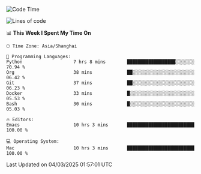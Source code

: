 <!--START_SECTION:waka-->
![Code Time](http://img.shields.io/badge/Code%20Time-2%2C558%20hrs%201%20min-blue)

![Lines of code](https://img.shields.io/badge/From%20Hello%20World%20I%27ve%20Written-335.2%20thousand%20lines%20of%20code-blue)

📊 **This Week I Spent My Time On** 

```text
🕑︎ Time Zone: Asia/Shanghai

💬 Programming Languages: 
Python                   7 hrs 8 mins        ██████████████████░░░░░░░   70.94 % 
Org                      38 mins             ██░░░░░░░░░░░░░░░░░░░░░░░   06.42 % 
Git                      37 mins             ██░░░░░░░░░░░░░░░░░░░░░░░   06.23 % 
Docker                   33 mins             █░░░░░░░░░░░░░░░░░░░░░░░░   05.53 % 
Bash                     30 mins             █░░░░░░░░░░░░░░░░░░░░░░░░   05.03 % 

🔥 Editors: 
Emacs                    10 hrs 3 mins       █████████████████████████   100.00 % 

💻 Operating System: 
Mac                      10 hrs 3 mins       █████████████████████████   100.00 % 
```


 Last Updated on 04/03/2025 01:57:01 UTC
<!--END_SECTION:waka-->
